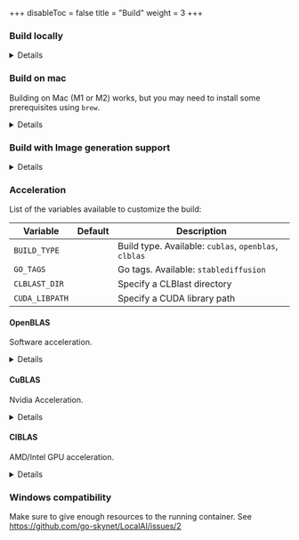
+++
disableToc = false
title = "Build"
weight = 3
+++

### Build locally

<details>

In order to build the `LocalAI` container image locally you can use `docker`:

```
# build the image
docker build -t localai .
docker run localai
```

Or you can build the binary with `make`:

```
make build
```

</details>

### Build on mac

Building on Mac (M1 or M2) works, but you may need to install some prerequisites using `brew`. 

<details>

The below has been tested by one mac user and found to work. Note that this doesn't use docker to run the server:

```
# install build dependencies
brew install cmake
brew install go

# clone the repo
git clone https://github.com/go-skynet/LocalAI.git

cd LocalAI

# build the binary
make build

# Download gpt4all-j to models/
wget https://gpt4all.io/models/ggml-gpt4all-j.bin -O models/ggml-gpt4all-j

# Use a template from the examples
cp -rf prompt-templates/ggml-gpt4all-j.tmpl models/

# Run LocalAI
./local-ai --models-path ./models/ --debug

# Now API is accessible at localhost:8080
curl http://localhost:8080/v1/models

curl http://localhost:8080/v1/chat/completions -H "Content-Type: application/json" -d '{
     "model": "ggml-gpt4all-j",
     "messages": [{"role": "user", "content": "How are you?"}],
     "temperature": 0.9 
   }'
```

</details>

### Build with Image generation support

<details>

**Requirements**: OpenCV, Gomp

Image generation is experimental and requires `GO_TAGS=stablediffusion` to be set during build:

```
make GO_TAGS=stablediffusion rebuild
```

</details>

### Acceleration

List of the variables available to customize the build:

| Variable | Default | Description |
| ---------------------| ------- | ----------- |
| `BUILD_TYPE`         |         | Build type. Available: `cublas`, `openblas`, `clblas` |
| `GO_TAGS`            |         | Go tags. Available: `stablediffusion` |
| `CLBLAST_DIR`        |         | Specify a CLBlast directory |
| `CUDA_LIBPATH`       |         | Specify a CUDA library path |

#### OpenBLAS

Software acceleration.

<details>

Requirements: OpenBLAS

```
make BUILD_TYPE=openblas build
```

</details>

#### CuBLAS

Nvidia Acceleration.

<details>

Requirement: Nvidia CUDA toolkit

Note: CuBLAS support is experimental, and has not been tested on real HW. please report any issues you find!

```
make BUILD_TYPE=cublas build
```

More informations available in the upstream PR: https://github.com/ggerganov/llama.cpp/pull/1412

</details>

#### ClBLAS

AMD/Intel GPU acceleration.

<details>

Requirement: OpenCL, CLBlast

```
make BUILD_TYPE=clblas build
```

To specify a clblast dir set: `CLBLAST_DIR`

</details>

### Windows compatibility

Make sure to give enough resources to the running container. See https://github.com/go-skynet/LocalAI/issues/2
